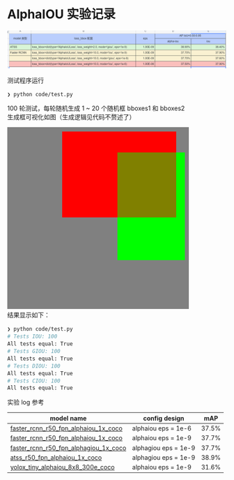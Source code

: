 # AlphaIOU 实验记录
  

![实验结果](./assets/AlphaIoU实验结果.png)  
  
测试程序运行  
```bash
❯ python code/test.py
```
  
100 轮测试，每轮随机生成 1 ~ 20 个随机框 bboxes1 和 bboxes2  
生成框可视化如图（生成逻辑见代码不赘述了）

![随机框](./assets/vis.png)  
结果显示如下：  
```bash
❯ python code/test.py
# Tests IOU: 100
All tests equal: True
# Tests GIOU: 100
All tests equal: True
# Tests DIOU: 100
All tests equal: True
# Tests CIOU: 100
All tests equal: True
```
  
实验 log 参考  

| model name | config design | mAP |
| ---- | ---- | ---- |
| [faster_rcnn_r50_fpn_alphaiou_1x_coco](./records/logs/faster_rcnn_r50_fpn_alphaiou_1x_coco_eps1e-6.log) | alphaiou eps = 1e-6 | 37.5% |
| [faster_rcnn_r50_fpn_alphaiou_1x_coco](records/logs/faster_rcnn_r50_fpn_alphaiou_1x_coco_eps1e-9.log) | alphaiou eps = 1e-9 | 37.7% |
| [faster_rcnn_r50_fpn_alphagiou_1x_coco](records/logs/faster_rcnn_r50_fpn_alphagiou_1x_coco_eps1e-9.log) | alphagiou eps = 1e-9 | 37.7% |
| [atss_r50_fpn_alphaiou_1x_coco](records/logs/atss_r50_fpn_alphaiou_1x_coco_eps1e-9.log) | alphagiou eps = 1e-9 | 38.9% |
| [yolox_tiny_alphaiou_8x8_300e_coco](records/logs/yolox_tiny_alphaiou_8x8_300e_coco_eps1e-9.log) | alphaiou eps = 1e-9 | 31.6% |